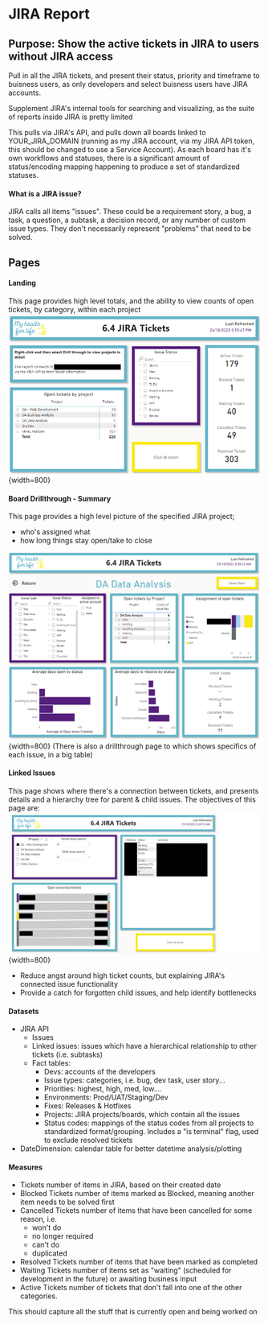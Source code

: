 # JIRA Report
## Purpose: Show the active tickets in JIRA to users without JIRA access
Pull in all the JIRA tickets, and present their status, priority and timeframe to buisness users, as only developers and select buisness users have JIRA accounts. 

Supplement JIRA's internal tools for searching and visualizing, as the suite of reports inside JIRA is pretty limited

This pulls via JIRA's API, and pulls down all boards linked to YOUR_JIRA_DOMAIN (running as my JIRA account, via my JIRA API token, this should be changed to use a Service Account). As each board has it's own workflows and statuses, there is a significant amount of status/encoding mapping happening to produce a set of standardized statuses. 

#### What is a JIRA issue?
JIRA calls all items "issues". 
These could be a requirement story, a bug, a task, a question, a subtask, a decision record, or any number of custom issue types. They don't necessarily represent "problems" that need to be solved. 

## Pages
#### Landing
This page provides high level totals, and the ability to view counts of open tickets, by category, within each project
![DrillthroughSummary](./DashboardLanding.png){width=800}

#### Board Drillthrough - Summary
This page provides a high level picture of the specified JIRA project; 
- who's assigned what
- how long things stay open/take to close

![DrillthroughSummary](./Drillthrough.png){width=800}
(There is also a drillthrough page to which shows specifics of each issue, in a big table)

#### Linked Issues
This page shows where there's a connection between tickets, and presents details and a hierarchy tree for parent & child issues. 
The objectives of this page are:
![DrillthroughSummary](./LinkedIssues.png){width=800}
- Reduce angst around high ticket counts, but explaining JIRA's connected issue functionality
- Provide a catch for forgotten child issues, and help identify bottlenecks

#### Datasets
- JIRA API
    - Issues
    - Linked issues: issues which have a hierarchical relationship to other tickets (i.e. subtasks)
    - Fact tables:
        - Devs: accounts of the developers
        - Issue types: categories, i.e. bug, dev task, user story...
        - Priorities: highest, high, med, low....
        - Environments: Prod/UAT/Staging/Dev
        - Fixes: Releases & Hotfixes
        - Projects: JIRA projects/boards, which contain all the issues
        - Status codes: mappings of the status codes from all projects to standardized format/grouping. Includes a "is terminal" flag, used to exclude resolved tickets
- DateDimension: calendar table for better datetime analysis/plotting

#### Measures
- Tickets	number of items in JIRA, based on their created date
- Blocked Tickets	number of items marked as Blocked, meaning another item needs to be solved first
- Cancelled Tickets	number of items that have been cancelled for some reason, i.e. 
	- won't do
	- no longer required
	- can't do
	- duplicated
- Resolved Tickets	number of items that have been marked as completed
- Waiting Tickets	number of items set as "waiting" (scheduled for development in the future) or awaiting business input
- Active Tickets	number of tickets that don't fall into one of the other categories. 

This should capture all the stuff that is currently open and being worked on

